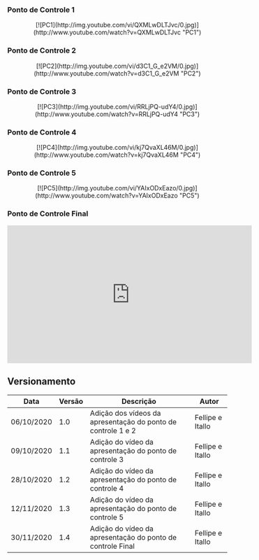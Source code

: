 ### Ponto de Controle 1
<center>
[![PC1](http://img.youtube.com/vi/QXMLwDLTJvc/0.jpg)](http://www.youtube.com/watch?v=QXMLwDLTJvc "PC1")
</center>

### Ponto de Controle 2
<center>
[![PC2](http://img.youtube.com/vi/d3C1_G_e2VM/0.jpg)](http://www.youtube.com/watch?v=d3C1_G_e2VM "PC2")
</center>

### Ponto de Controle 3
<center>
[![PC3](http://img.youtube.com/vi/RRLjPQ-udY4/0.jpg)](http://www.youtube.com/watch?v=RRLjPQ-udY4 "PC3")
</center>

### Ponto de Controle 4
<center>
[![PC4](http://img.youtube.com/vi/kj7QvaXL46M/0.jpg)](http://www.youtube.com/watch?v=kj7QvaXL46M "PC4")
</center>

### Ponto de Controle 5
<center>
[![PC5](http://img.youtube.com/vi/YAIxODxEazo/0.jpg)](http://www.youtube.com/watch?v=YAIxODxEazo "PC5")
</center>

### Ponto de Controle Final
<center>
<iframe width="560" height="315" src="https://www.youtube.com/embed/8eAOSQ9ff7w" frameborder="0" allow="accelerometer; autoplay; clipboard-write; encrypted-media; gyroscope; picture-in-picture" allowfullscreen></iframe>
</center>

## Versionamento
Data | Versão | Descrição | Autor 
------ | --------- | ---------- | --------
06/10/2020 | 1.0 | Adição dos vídeos da apresentação do ponto de controle 1 e 2 | Fellipe e Itallo
09/10/2020 | 1.1 | Adição do vídeo da apresentação do ponto de controle 3 | Fellipe e Itallo
28/10/2020 | 1.2 | Adição do vídeo da apresentação do ponto de controle 4 | Fellipe e Itallo
12/11/2020 | 1.3 | Adição do vídeo da apresentação do ponto de controle 5 | Fellipe e Itallo
30/11/2020 | 1.4 | Adição do vídeo da apresentação do ponto de controle Final | Fellipe e Itallo